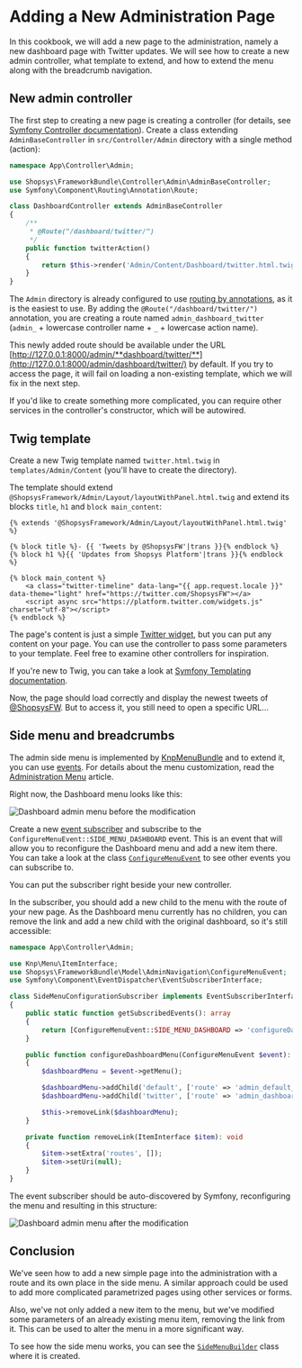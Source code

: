 # Adding a New Administration Page

In this cookbook, we will add a new page to the administration, namely a new dashboard page with Twitter updates.
We will see how to create a new admin controller, what template to extend, and how to extend the menu along with the breadcrumb navigation.

## New admin controller

The first step to creating a new page is creating a controller (for details, see [Symfony Controller documentation](https://symfony.com/doc/3.4/controller.html)).
Create a class extending `AdminBaseController` in `src/Controller/Admin` directory with a single method (action):

```php
namespace App\Controller\Admin;

use Shopsys\FrameworkBundle\Controller\Admin\AdminBaseController;
use Symfony\Component\Routing\Annotation\Route;

class DashboardController extends AdminBaseController
{
    /**
     * @Route("/dashboard/twitter/")
     */
    public function twitterAction()
    {
        return $this->render('Admin/Content/Dashboard/twitter.html.twig');
    }
}
```

The `Admin` directory is already configured to use [routing by annotations](https://symfony.com/doc/3.4/routing.html), as it is the easiest to use.
By adding the `@Route("/dashboard/twitter/")` annotation, you are creating a route named `admin_dashboard_twitter` (`admin_` + lowercase controller name + `_` + lowercase action name).

This newly added route should be available under the URL [http://127.0.0.1:8000/admin/**dashboard/twitter/**](http://127.0.0.1:8000/admin/dashboard/twitter/) by default.
If you try to access the page, it will fail on loading a non-existing template, which we will fix in the next step.

If you'd like to create something more complicated, you can require other services in the controller's constructor, which will be autowired.

## Twig template

Create a new Twig template named `twitter.html.twig` in `templates/Admin/Content` (you'll have to create the directory).

The template should extend `@ShopsysFramework/Admin/Layout/layoutWithPanel.html.twig` and extend its blocks `title`, `h1` and `block main_content`:

```twig
{% extends '@ShopsysFramework/Admin/Layout/layoutWithPanel.html.twig' %}

{% block title %}- {{ 'Tweets by @ShopsysFW'|trans }}{% endblock %}
{% block h1 %}{{ 'Updates from Shopsys Platform'|trans }}{% endblock %}

{% block main_content %}
    <a class="twitter-timeline" data-lang="{{ app.request.locale }}" data-theme="light" href="https://twitter.com/ShopsysFW"></a>
    <script async src="https://platform.twitter.com/widgets.js" charset="utf-8"></script>
{% endblock %}
```

The page's content is just a simple [Twitter widget](https://publish.twitter.com/), but you can put any content on your page.
You can use the controller to pass some parameters to your template.
Feel free to examine other controllers for inspiration.

If you're new to Twig, you can take a look at [Symfony Templating documentation](http://symfony.com/doc/current/templating.html).

Now, the page should load correctly and display the newest tweets of [@ShopsysFW](https://twitter.com/ShopsysFW).
But to access it, you still need to open a specific URL...

## Side menu and breadcrumbs
The admin side menu is implemented by [KnpMenuBundle](https://symfony.com/doc/master/bundles/KnpMenuBundle/index.html) and to extend it, you can use [events](https://symfony.com/doc/master/bundles/KnpMenuBundle/events.html).
For details about the menu customization, read the [Administration Menu](../administration/administration-menu.md) article.

Right now, the Dashboard menu looks like this:

![Dashboard admin menu before the modification](img/dashboard-menu-before.png)

Create a new [event subscriber](https://symfony.com/doc/current/event_dispatcher.html) and subscribe to the `ConfigureMenuEvent::SIDE_MENU_DASHBOARD` event.
This is an event that will allow you to reconfigure the Dashboard menu and add a new item there.
You can take a look at the class [`ConfigureMenuEvent`](https://github.com/shopsys/shopsys/blob/master/packages/framework/src/Model/AdminNavigation/ConfigureMenuEvent.php) to see other events you can subscribe to.

You can put the subscriber right beside your new controller.

In the subscriber, you should add a new child to the menu with the route of your new page.
As the Dashboard menu currently has no children, you can remove the link and add a new child with the original dashboard, so it's still accessible:

```php
namespace App\Controller\Admin;

use Knp\Menu\ItemInterface;
use Shopsys\FrameworkBundle\Model\AdminNavigation\ConfigureMenuEvent;
use Symfony\Component\EventDispatcher\EventSubscriberInterface;

class SideMenuConfigurationSubscriber implements EventSubscriberInterface
{
    public static function getSubscribedEvents(): array
    {
        return [ConfigureMenuEvent::SIDE_MENU_DASHBOARD => 'configureDashboardMenu'];
    }

    public function configureDashboardMenu(ConfigureMenuEvent $event): void
    {
        $dashboardMenu = $event->getMenu();

        $dashboardMenu->addChild('default', ['route' => 'admin_default_dashboard', 'label' => t('Default dashboard')]);
        $dashboardMenu->addChild('twitter', ['route' => 'admin_dashboard_twitter', 'label' => t('Tweets by @ShopsysFW')]);

        $this->removeLink($dashboardMenu);
    }

    private function removeLink(ItemInterface $item): void
    {
        $item->setExtra('routes', []);
        $item->setUri(null);
    }
}
```

The event subscriber should be auto-discovered by Symfony, reconfiguring the menu and resulting in this structure:

![Dashboard admin menu after the modification](img/dashboard-menu-after.png)

## Conclusion

We've seen how to add a new simple page into the administration with a route and its own place in the side menu.
A similar approach could be used to add more complicated parametrized pages using other services or forms.

Also, we've not only added a new item to the menu, but we've modified some parameters of an already existing menu item, removing the link from it.
This can be used to alter the menu in a more significant way.

To see how the side menu works, you can see the [`SideMenuBuilder`](https://github.com/shopsys/shopsys/blob/master/packages/framework/src/Model/AdminNavigation/SideMenuBuilder.php) class where it is created.
